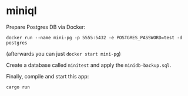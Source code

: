 # miniql

Prepare Postgres DB via Docker:

```
docker run --name mini-pg -p 5555:5432 -e POSTGRES_PASSWORD=test -d postgres
```

(afterwards you can just `docker start mini-pg`)

Create a database called `minitest` and apply the `minidb-backup.sql`.

Finally, compile and start this app:

```
cargo run
```
